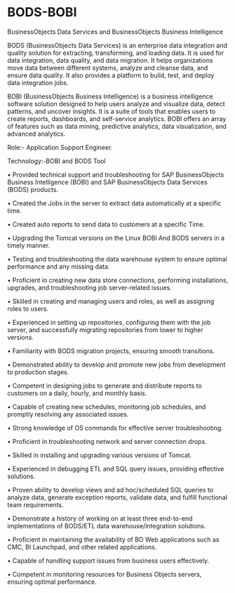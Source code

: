 # BODS-BOBI
BusinessObjects Data Services and BusinessObjects Business Intelligence

BODS (BusinessObjects Data Services) is an enterprise data integration and quality solution for extracting, transforming, and loading data. It is used for data integration, data quality, and data migration. It helps organizations move data between different systems, analyze and cleanse data, and ensure data quality. It also provides a platform to build, test, and deploy data integration jobs.

BOBI (BusinessObjects Business Intelligence) is a business intelligence software solution designed to help users analyze and visualize data, detect patterns, and uncover insights. It is a suite of tools that enables users to create reports, dashboards, and self-service analytics. BOBI offers an array of features such as data mining, predictive analytics, data visualization, and advanced analytics.

Role:-  Application Support Engineer.  

Technology:-BOBI and BODS Tool  

•	Provided technical support and troubleshooting for SAP BusinessObjects Business Intelligence (BOBI) and SAP BusinessObjects Data Services (BODS) products. 

•	Created the Jobs in the server to extract data automatically at a specific time. 

•	Created auto reports to send data to customers at a specific Time. 

•	Upgrading the Tomcat versions on the Linux BOBI And BODS servers in a timely manner.

•	Testing and troubleshooting the data warehouse system to ensure optimal performance and any missing data. 

•	Proficient in creating new data store connections, performing installations, upgrades, and troubleshooting job server-related issues.

•	Skilled in creating and managing users and roles, as well as assigning roles to users.

•	Experienced in setting up repositories, configuring them with the job server, and successfully migrating repositories from lower to higher versions.

•	Familiarity with BODS migration projects, ensuring smooth transitions.

•	Demonstrated ability to develop and promote new jobs from development to production stages.

•	Competent in designing jobs to generate and distribute reports to customers on a daily, hourly, and monthly basis.

•	Capable of creating new schedules, monitoring job schedules, and promptly resolving any associated issues.

•	Strong knowledge of OS commands for effective server troubleshooting.

•	Proficient in troubleshooting network and server connection drops.

•	Skilled in installing and upgrading various versions of Tomcat.

•	Experienced in debugging ETL and SQL query issues, providing effective solutions.

•	Proven ability to develop views and ad hoc/scheduled SQL queries to analyze data, generate exception reports, validate data, and fulfill functional team requirements.

•	Demonstrate a history of working on at least three end-to-end implementations of BODS/ETL data warehouse/integration solutions.

•	Proficient in maintaining the availability of BO Web applications such as CMC, BI Launchpad, and other related applications.

•	Capable of handling support issues from business users effectively.

•	Competent in monitoring resources for Business Objects servers, ensuring optimal performance.







